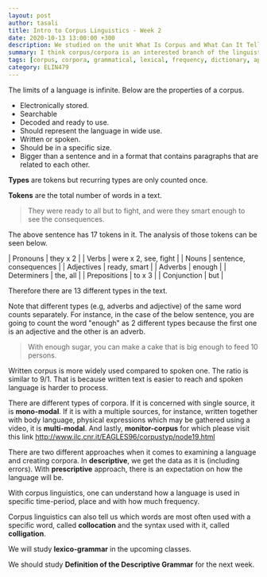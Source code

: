 ```yaml
---
layout: post
author: tasali
title: Intro to Corpus Linguistics - Week 2
date: 2020-10-13 13:00:00 +300
description: We studied on the unit What Is Corpus and What Can It Tell Us?
summary: I think corpus/corpora is an interested branch of the linguistics and similarly, it is close to my previous interests, spaCy, for instance. 
tags: [corpus, corpora, grammatical, lexical, frequency, dictionary, applied-linguistics, type, token]
category: ELIN479
---
```


The limits of a language is infinite. Below are the properties of a corpus.

* Electronically stored.
* Searchable
* Decoded and ready to use.
* Should represent the language in wide use.
* Written or spoken.
* Should be in a specific size.
* Bigger than a sentence and in a format that contains paragraphs that are related to each other.

 **Types** are tokens but recurring types are only counted once.

 **Tokens** are the total number of words in a text.

> They were ready to all but to fight, and were they smart enough to see the consequences.

The above sentence has 17 tokens in it. The analysis of those tokens can be seen below. 

| Pronouns     | they x 2               |
| Verbs        | were x 2, see, fight   |
| Nouns        | sentence, consequences |
| Adjectives   | ready, smart           |
| Adverbs      | enough                 |
| Determiners  | the, all               |
| Prepositions | to x 3                 |
| Conjunction  | but                    |

Therefore there are 13 different types in the text.

Note that different types (e.g, adverbs and adjective) of the same word counts separately. For instance, in the case of the below sentence, you are going to count the word "enough" as 2 different types because the first one is an adjective and the other is an adverb.

> With enough sugar, you can make a cake that is big enough to feed 10 persons.

Written corpus is more widely used compared to spoken one. The ratio is similar to 9/1. That is because written text is easier to reach and spoken language is harder to process.

There are different types of corpora. If it is concerned with single source, it is **mono-modal**. If it is with a multiple sources, for instance, written together with body language, physical expressions which may be gathered using a video, it is **multi-modal**. And lastly, **monitor-corpus** for which please visit this link <http://www.ilc.cnr.it/EAGLES96/corpustyp/node19.html>

There are two different approaches when it comes to examining a language and creating corpora. In **descriptive**, we get the data as it is (including errors). With **prescriptive** approach, there is an expectation on how the language will be. 

With corpus linguistics, one can understand how a language is used in specific time-period, place and with how much frequency.

Corpus linguistics can also tell us which words are most often used with a specific word, called **collocation** and the syntax used with it, called **colligation**.

We will study **lexico-grammar** in the upcoming classes.

We should study **Definition of the Descriptive Grammar** for the next week.